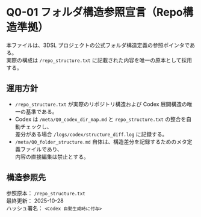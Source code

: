 # Q0-01 フォルダ構造参照宣言（Repo構造準拠）

本ファイルは、3DSL プロジェクトの公式フォルダ構造定義の参照ポインタである。  
実際の構成は `/repo_structure.txt` に記載された内容を唯一の原本として採用する。

## 運用方針
- `/repo_structure.txt` が実際のリポジトリ構造および Codex 展開構造の唯一の基準である。
- Codex は `/meta/Q0_codex_dir_map.md` と `repo_structure.txt` の整合を自動チェックし、  
  差分がある場合 `/logs/codex/structure_diff.log` に記録する。
- `/meta/Q0_folder_structure.md` 自体は、構造差分を記録するためのメタ定義ファイルであり、  
  内容の直接編集は禁止とする。

## 構造参照先
参照原本： `/repo_structure.txt`  
最終更新： 2025-10-28  
ハッシュ署名： `<Codex 自動生成時に付与>`
